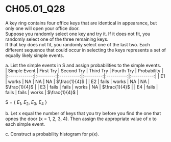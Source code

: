 # CH05.01_Q28 #

A key ring contains four office keys that are identical in appearance, but only one will open your office door.							
Suppose you randomly select one key and try it. If it does not fit, you randomly select one of the three remaining keys.							
If that key does not fit, you randomly select one of the last two. Each different sequence that could occur in selecting the keys represents a set of equally likely simple events.							
							
a. List the simple events in S and assign probabilities to the simple events.							
| Simple Event | First Try | Second Try | Third Try | Fourth Try | Probability |
|:------------:|:---------:|:----------:|:---------:|:----------:|:-----------:|
| E1           | works     | NA         | NA        | NA         | $\frac{1}{4}$ |
| E2           | fails     | works      | NA        | NA         | $\frac{1}{4}$ |
| E3           | fails     | fails      | works     | NA         | $\frac{1}{4}$ |
| E4           | fails     | fails      | fails     | works      | $\frac{1}{4}$ |

S = { $E_{1}$, $E_{2}$, $E_{3}$, $E_{4}$ }

b. Let x equal the number of keys that you try before you find the one that opnes the door (x = 1, 2, 3, 4).
Then assign the appropriate value of x to each simple event.



c. Construct a probability histogram for p(x).








